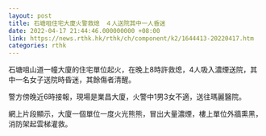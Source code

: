 ```yaml
---
layout: post
title: 石塘咀住宅大廈火警救熄　４人送院其中一人昏迷
date: 2022-04-17 21:44:46.000000000 +08:00
link: https://news.rthk.hk/rthk/ch/component/k2/1644413-20220417.htm
categories: rthk
---
```


石塘咀山道一幢大廈的住宅單位起火，在晚上8時許救熄，4人吸入濃煙送院，其中一名女子送院時昏迷，其餘傷者清醒。

警方傍晚近6時接報，現場是業昌大廈，火警中1男3女不適，送往瑪麗醫院。

網上片段顯示，大廈一個單位一度火光熊熊，冒出大量濃煙，樓上單位外牆熏黑，消防架起雲梯灌救。
